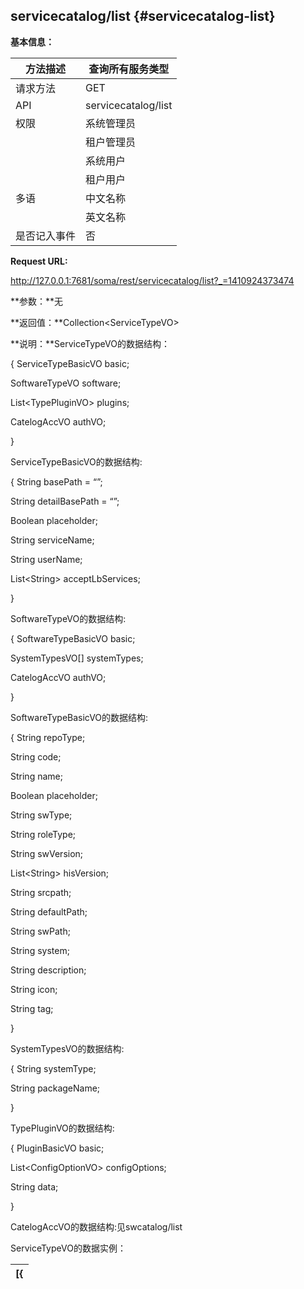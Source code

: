 ## servicecatalog/list {#servicecatalog-list}

**基本信息：**

| 方法描述 | 查询所有服务类型 |
| --- | --- |
| 请求方法 | GET |
| API | servicecatalog/list |
| 权限 | 系统管理员 | 是 |
|  | 租户管理员 | 是 |
|  | 系统用户 | 是 |
|  | 租户用户 | 是 |
| 多语 | 中文名称 | 查询所有服务类型 |
|  | 英文名称 | Listall service types |
| 是否记入事件 | 否 |

**Request URL:**

http://127.0.0.1:7681/soma/rest/servicecatalog/list?_=1410924373474

**参数：**无

**返回值：**Collection&lt;ServiceTypeVO&gt;

**说明：**ServiceTypeVO的数据结构：

{ ServiceTypeBasicVO basic;

SoftwareTypeVO software;

List&lt;TypePluginVO&gt; plugins;

CatelogAccVO authVO;

}

ServiceTypeBasicVO的数据结构:

{ String basePath = “”;

String detailBasePath = “”;

Boolean placeholder;

String serviceName;

String userName;

List&lt;String&gt; acceptLbServices;

}

SoftwareTypeVO的数据结构:

{ SoftwareTypeBasicVO basic;

SystemTypesVO[] systemTypes;

CatelogAccVO authVO;

}

SoftwareTypeBasicVO的数据结构:

{ String repoType;

String code;

String name;

Boolean placeholder;

String swType;

String roleType;

String swVersion;

List&lt;String&gt; hisVersion;

String srcpath;

String defaultPath;

String swPath;

String system;

String description;

String icon;

String tag;

}

SystemTypesVO的数据结构:

{ String systemType;

String packageName;

}

TypePluginVO的数据结构:

{ PluginBasicVO basic;

List&lt;ConfigOptionVO&gt; configOptions;

String data;

}

CatelogAccVO的数据结构:见swcatalog/list

ServiceTypeVO的数据实例：

| [{ |
| --- |